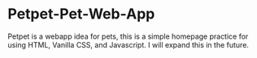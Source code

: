 # Petpet-Pet-Web-App
Petpet is a webapp idea for pets, this is a simple homepage practice for using HTML, Vanilla CSS, and Javascript. I will expand this in the future. 
